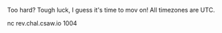 Too hard? Tough luck, I guess it's time to mov on! All timezones are UTC.

nc rev.chal.csaw.io 1004
